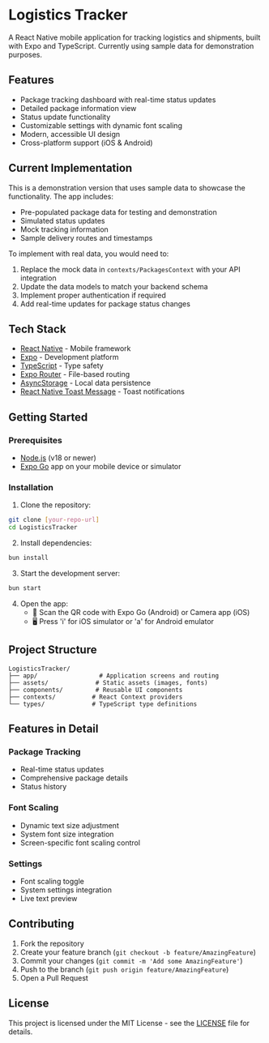 # Logistics Tracker

A React Native mobile application for tracking logistics and shipments, built with Expo and TypeScript. Currently using sample data for demonstration purposes.

## Features

- Package tracking dashboard with real-time status updates
- Detailed package information view
- Status update functionality
- Customizable settings with dynamic font scaling
- Modern, accessible UI design
- Cross-platform support (iOS & Android)

## Current Implementation

This is a demonstration version that uses sample data to showcase the functionality. The app includes:

- Pre-populated package data for testing and demonstration
- Simulated status updates
- Mock tracking information
- Sample delivery routes and timestamps

To implement with real data, you would need to:

1. Replace the mock data in `contexts/PackagesContext` with your API integration
2. Update the data models to match your backend schema
3. Implement proper authentication if required
4. Add real-time updates for package status changes

## Tech Stack

- [React Native](https://reactnative.dev/) - Mobile framework
- [Expo](https://expo.dev/) - Development platform
- [TypeScript](https://www.typescriptlang.org/) - Type safety
- [Expo Router](https://docs.expo.dev/routing/introduction/) - File-based routing
- [AsyncStorage](https://react-native-async-storage.github.io/async-storage/) - Local data persistence
- [React Native Toast Message](https://github.com/calintamas/react-native-toast-message) - Toast notifications

## Getting Started

### Prerequisites

- [Node.js](https://nodejs.org/) (v18 or newer)
- [Expo Go](https://expo.dev/client) app on your mobile device or simulator

### Installation

1. Clone the repository:

```bash
git clone [your-repo-url]
cd LogisticsTracker
```

2. Install dependencies:

```bash
bun install
```

3. Start the development server:

```bash
bun start
```

4. Open the app:
   - 📱 Scan the QR code with Expo Go (Android) or Camera app (iOS)
   - 🖥️ Press 'i' for iOS simulator or 'a' for Android emulator

## Project Structure

```
LogisticsTracker/
├── app/                 # Application screens and routing
├── assets/             # Static assets (images, fonts)
├── components/         # Reusable UI components
├── contexts/          # React Context providers
└── types/             # TypeScript type definitions
```

## Features in Detail

### Package Tracking

- Real-time status updates
- Comprehensive package details
- Status history

### Font Scaling

- Dynamic text size adjustment
- System font size integration
- Screen-specific font scaling control

### Settings

- Font scaling toggle
- System settings integration
- Live text preview

## Contributing

1. Fork the repository
2. Create your feature branch (`git checkout -b feature/AmazingFeature`)
3. Commit your changes (`git commit -m 'Add some AmazingFeature'`)
4. Push to the branch (`git push origin feature/AmazingFeature`)
5. Open a Pull Request

## License

This project is licensed under the MIT License - see the [LICENSE](LICENSE) file for details.
